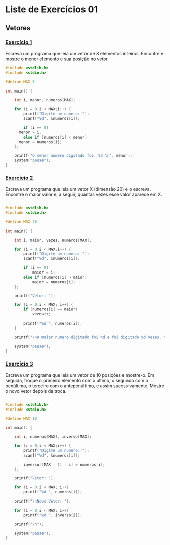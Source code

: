 # Liste de Exercícios 01

## Vetores

### [Exercício 1](exercicios/exercicio_01.c)
 Escreva um programa que leia um vetor de 8 elementos inteiros. Encontre e mostre o menor elemento e sua posição no vetor.

```c
#include <stdlib.h>
#include <stdio.h>

#define MAX 8

int main() {

	int i, menor, numeros[MAX];

	for (i = 0;i < MAX;i++) {
		printf("Digite um numero: ");
		scanf("%d", &numeros[i]);

		if (i == 0)
      menor = i;
		else if (numeros[i] < menor)
      menor = numeros[i];
	};

	printf("O menor numero digitado foi: %d \n", menor);
	system("pause");
}

```

### [Exercício 2](exercicios/exercicio_02.c)
 Escreva um programa que leia um vetor X (dimensão 20) e o escreva. Encontre o maior valor e, a seguir, quantas vezes esse valor aparece em X.

```c

#include <stdlib.h>
#include <stdio.h>

#define MAX 20

int main() {

	int i, maior, vezes, numeros[MAX];

	for (i = 0;i < MAX;i++) {
		printf("Digite um numero: ");
		scanf("%d", &numeros[i]);

		if (i == 0)
			maior = i;
		else if (numeros[i] > maior)
			maior = numeros[i];
	};

	printf("Vetor: ");

	for (i = 0;i < MAX; i++) {
		if (numeros[i] == maior)
			vezes++;

		printf("%d ", numeros[i]);
	}

	printf("\nO maior numero digitado foi %d e foi digitado %d vezes. \n", maior, vezes);

	system("pause");
}

```

### [Exercício 3](exercicios/exercicio_03.c)
Escreva um programa que leia um vetor de 10 posições e mostre-o. Em seguida, troque o primeiro elemento com o último, o segundo com o penúltimo, o terceiro com o antepenúltimo, e assim sucessivamente. Mostre o novo vetor depois da troca.

```c

#include <stdlib.h>
#include <stdio.h>

#define MAX 10

int main() {

	int i, numeros[MAX], inverso[MAX];

	for (i = 0;i < MAX;i++) {
		printf("Digite um numero: ");
		scanf("%d", &numeros[i]);

		inverso[(MAX - 1) - i] = numeros[i];
	};

	printf("Vetor: ");

	for (i = 0;i < MAX; i++)
		printf("%d ", numeros[i]);

	printf("\nNovo Vetor: ");

	for (i = 0;i < MAX; i++)
		printf("%d ", inverso[i]);

	printf("\n");

	system("pause");
}

```
